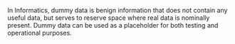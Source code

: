 In Informatics, dummy data is benign information that does not contain any useful data, but serves to reserve space where real data is nominally present. Dummy data can be used as a placeholder for both testing and operational purposes.